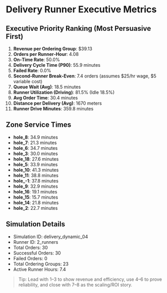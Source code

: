 # Delivery Runner Executive Metrics

## Executive Priority Ranking (Most Persuasive First)
1. **Revenue per Ordering Group**: $39.13
2. **Orders per Runner‑Hour**: 4.08
3. **On‑Time Rate**: 50.0%
4. **Delivery Cycle Time (P90)**: 55.9 minutes
5. **Failed Rate**: 0.0%
6. **Second‑Runner Break‑Even**: 7.4 orders (assumes $25/hr wage, $5 variable cost)
7. **Queue Wait (Avg)**: 18.5 minutes
8. **Runner Utilization (Driving)**: 81.5% (Idle 18.5%)
9. **Avg Order Time**: 30.4 minutes
10. **Distance per Delivery (Avg)**: 1670 meters
11. **Runner Drive Minutes**: 359.8 minutes

## Zone Service Times
- **hole_8**: 34.9 minutes
- **hole_7**: 21.3 minutes
- **hole_6**: 34.7 minutes
- **hole_3**: 30.0 minutes
- **hole_18**: 27.6 minutes
- **hole_5**: 33.9 minutes
- **hole_10**: 41.3 minutes
- **hole_11**: 38.8 minutes
- **hole_-1**: 37.8 minutes
- **hole_9**: 32.9 minutes
- **hole_16**: 19.1 minutes
- **hole_15**: 15.7 minutes
- **hole_14**: 21.8 minutes
- **hole_2**: 22.7 minutes


## Simulation Details
- Simulation ID: delivery_dynamic_04
- Runner ID: 2_runners
- Total Orders: 30
- Successful Orders: 30
- Failed Orders: 0
- Total Ordering Groups: 23
- Active Runner Hours: 7.4

> Tip: Lead with 1–3 to show revenue and efficiency, use 4–6 to prove reliability, and close with 7–8 as the scaling/ROI story.
